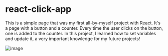 # react-click-app

This is a simple page that was my first all-by-myself project with React. It's a page with a button and a counter. Every time the user clicks on the button, one is added to the counter. In this project, I learned how to set variables and update it, a very important knowledge for my future projects!

![image](https://user-images.githubusercontent.com/82226141/134589123-7728df89-0cfc-45b6-ae40-61eecf40bcfd.png)
